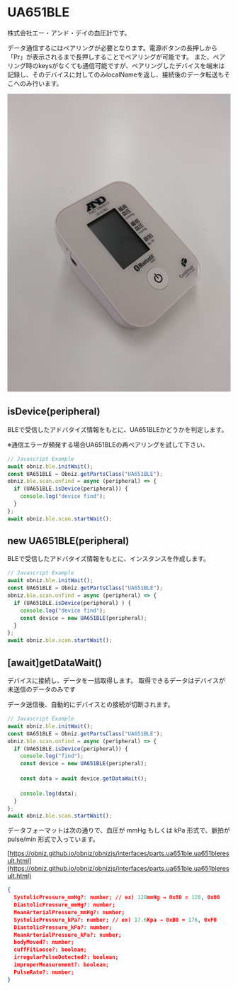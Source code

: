 # UA651BLE
株式会社エー・アンド・デイの血圧計です。

データ通信するにはペアリングが必要となります。電源ボタンの長押しから「Pr」が表示されるまで長押しすることでペアリングが可能です。
また、ペアリング時のkeysがなくても通信可能ですが、ペアリングしたデバイスを端末は記録し、そのデバイスに対してのみlocalNameを返し、接続後のデータ転送もそこへのみ行います。

![](./image.jpg)

## isDevice(peripheral)

BLEで受信したアドバタイズ情報をもとに、UA651BLEかどうかを判定します。

※通信エラーが頻発する場合UA651BLEの再ペアリングを試して下さい．

```javascript
// Javascript Example
await obniz.ble.initWait();
const UA651BLE = Obniz.getPartsClass("UA651BLE");
obniz.ble.scan.onfind = async (peripheral) => {
  if (UA651BLE.isDevice(peripheral)) {
    console.log("device find");
  }
};
await obniz.ble.scan.startWait();

```

## new UA651BLE(peripheral)

BLEで受信したアドバタイズ情報をもとに、インスタンスを作成します。

```javascript
// Javascript Example
await obniz.ble.initWait();
const UA651BLE = Obniz.getPartsClass("UA651BLE");
obniz.ble.scan.onfind = async (peripheral) => {
  if (UA651BLE.isDevice(peripheral) ) {
    console.log("device find");
    const device = new UA651BLE(peripheral);
  }
};
await obniz.ble.scan.startWait();

```


## [await]getDataWait()

デバイスに接続し、データを一括取得します。
取得できるデータはデバイスが未送信のデータのみです

データ送信後、自動的にデバイスとの接続が切断されます。

```javascript
// Javascript Example
await obniz.ble.initWait();
const UA651BLE = Obniz.getPartsClass("UA651BLE");
obniz.ble.scan.onfind = async (peripheral) => {
  if (UA651BLE.isDevice(peripheral)) {
    console.log("find");
    const device = new UA651BLE(peripheral);
    
    const data = await device.getDataWait();
    
    console.log(data);
  }
};
await obniz.ble.scan.startWait();

```


データフォーマットは次の通りで、血圧が mmHg もしくは kPa 形式で、脈拍が pulse/min 形式で入っています。

[https://obniz.github.io/obniz/obnizjs/interfaces/parts.ua651ble.ua651bleresult.html](https://obniz.github.io/obniz/obnizjs/interfaces/parts.ua651ble.ua651bleresult.html)

```json
{
  SystolicPressure_mmHg?: number; // ex) 128mmHg → 0x80 = 128, 0x00
  DiastolicPressure_mmHg?: number;
  MeanArterialPressure_mmHg?: number;
  SystolicPressure_kPa?: number; // ex) 17.6Kpa → 0xB0 = 176, 0xF0
  DiastolicPressure_kPa?: number;
  MeanArterialPressure_kPa?: number;
  bodyMoved?: number;
  cuffFitLoose?: boolean;
  irregularPulseDetected?: boolean;
  improperMeasurement?: boolean;
  PulseRate?: number;
}
```